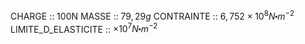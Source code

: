 CHARGE :: 100N
MASSE :: $79,29g$ 
CONTRAINTE :: $6,752\times 10^{8}N\centerdot m^{-2}$ 
LIMITE_D_ELASTICITE :: $\times 10^{7}N\centerdot m^{-2}$ 